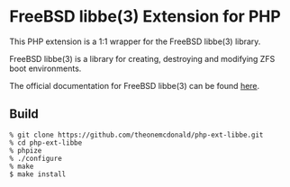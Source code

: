 # FreeBSD libbe(3) Extension for PHP

This PHP extension is a 1:1 wrapper for the FreeBSD libbe(3) library.

FreeBSD libbe(3) is a library for creating, destroying and modifying ZFS boot environments. 

The official documentation for FreeBSD libbe(3) can be found [here](https://www.freebsd.org/cgi/man.cgi?query=libbe&sektion=3&manpath=FreeBSD+13.0-RELEASE+and+Ports).

## Build

```
% git clone https://github.com/theonemcdonald/php-ext-libbe.git
% cd php-ext-libbe
% phpize
% ./configure
% make
$ make install
```
